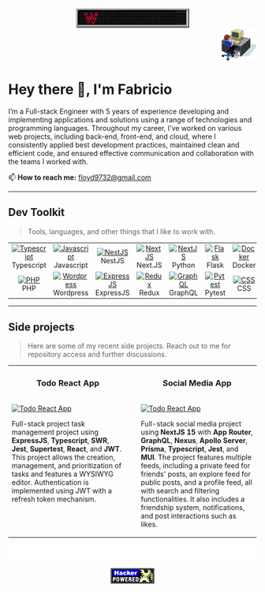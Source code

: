 <!-- Welcome -->
<div align="center">
  <img src="https://github.com/cdznd/cdznd/blob/5829880c911281f0290c8a4965c1db015a85c951/welcome.gif" alt="Welcome SVG">
</div>
<div align="right">
  <img src='https://github.com/cdznd/cdznd/blob/5829880c911281f0290c8a4965c1db015a85c951/dev.gif' alt='Awesome Matrix Code'/>
</div>

# Hey there 👋, I'm Fabricio
I’m a Full-stack Engineer with 5 years of experience developing and implementing applications and solutions using a‬ range of technologies and programming languages. Throughout my career, I've worked on various web projects,‬ including back-end, front-end, and cloud, where I consistently applied best development practices, maintained clean‬ and efficient code, and ensured effective communication and collaboration with the teams I worked with.‬

📫 **How to reach me:** floyd9732@gmail.com

---
<h2 align="left">Dev Toolkit</h2>

> Tools, languages, and other things that I like to work with.

<table>
  <tr>
    <td align="center" width="96">
      <a href="#">
        <img 
          src="https://cdn.jsdelivr.net/gh/devicons/devicon@latest/icons/typescript/typescript-original.svg"
          width="48"
          height="48"
          alt="Typescript" />
      </a>
      <br>Typescript
    </td>
    <td align="center" width="96">
      <a href="#">
        <img 
          src="https://cdn.jsdelivr.net/gh/devicons/devicon@latest/icons/javascript/javascript-original.svg"
          width="48"
          height="48"
          alt="Javascript" />
      </a>
      <br>Javascript
    </td>
    <td align="center" width="96">
      <a href="#">
        <img 
          src="https://cdn.jsdelivr.net/gh/devicons/devicon@latest/icons/nestjs/nestjs-original.svg"
          width="48"
          height="48"
          alt="NestJS" />
      </a>
      <br>NestJS
    </td>
    <td align="center" width="96">
      <a href="#">
        <img 
          src="https://cdn.jsdelivr.net/gh/devicons/devicon@latest/icons/nextjs/nextjs-original.svg"
          width="48"
          height="48"
          alt="NextJS" />
      </a>
      <br>Next.JS
    </td>
    <td align="center" width="96">
      <a href="#">
        <img 
          src="https://cdn.jsdelivr.net/gh/devicons/devicon@latest/icons/python/python-original.svg"
          width="48"
          height="48"
          alt="NextJS" />
      </a>
      <br>Python
    </td>
    <td align="center" width="96">
      <a href="#">
        <img 
          src="https://cdn.jsdelivr.net/gh/devicons/devicon@latest/icons/flask/flask-original-wordmark.svg"
          width="48"
          height="48"
          alt="Flask" />
      </a>
      <br>Flask
    </td>
    <td align="center" width="96">
      <a href="#">
        <img 
          src="https://cdn.jsdelivr.net/gh/devicons/devicon@latest/icons/docker/docker-original.svg"
          width="48"
          height="48"
          alt="Docker" />
      </a>
      <br>Docker
    </td>
    <td align="center" width="96">
      <a href="#">
        <img 
          src="https://cdn.jsdelivr.net/gh/devicons/devicon@latest/icons/jest/jest-plain.svg"
          width="48"
          height="48"
          alt="Jest" />
      </a>
      <br>Jest
    </td>
    <td align="center" width="96">
      <a href="#">
        <img 
          src="https://cdn.jsdelivr.net/gh/devicons/devicon@latest/icons/mongodb/mongodb-plain-wordmark.svg"
          width="48"
          height="48"
          alt="MongoDB" />
      </a>
      <br>MongoDB
    </td>
    <td align="center" width="96">
      <a href="#">
        <img 
          src="https://cdn.jsdelivr.net/gh/devicons/devicon@latest/icons/postgresql/postgresql-original.svg"
          width="48"
          height="48"
          alt="Postgres" />
      </a>
      <br>Postgres
    </td>
    <td align="center" width="96">
      <a href="#">
        <img 
          src="https://cdn.jsdelivr.net/gh/devicons/devicon@latest/icons/mysql/mysql-original.svg"
          width="48"
          height="48"
          alt="MySQL" />
      </a>
      <br>MySQL
    </td>
  </tr>
  <tr>
    <td align="center" width="96">
      <a href="#">
        <img 
          src="https://cdn.jsdelivr.net/gh/devicons/devicon@latest/icons/php/php-original.svg"
          width="48"
          height="48"
          alt="PHP" />
      </a>
      <br>PHP
    </td>
    <td align="center" width="96">
      <a href="#">
        <img 
          src="https://cdn.jsdelivr.net/gh/devicons/devicon@latest/icons/wordpress/wordpress-plain.svg"
          width="48"
          height="48"
          alt="Wordpress" />
      </a>
      <br>Wordpress
    </td>
    <td align="center" width="96">
      <a href="#">
        <img 
          src="https://cdn.jsdelivr.net/gh/devicons/devicon@latest/icons/express/express-original-wordmark.svg"
          width="48"
          height="48"
          alt="ExpressJS" />
      </a>
      <br>ExpressJS
    </td>
    <td align="center" width="96">
      <a href="#">
        <img 
          src="https://cdn.jsdelivr.net/gh/devicons/devicon@latest/icons/redux/redux-original.svg"
          width="48"
          height="48"
          alt="Redux" />
      </a>
      <br>Redux
    </td>
    <td align="center" width="96">
      <a href="#">
        <img 
          src="https://cdn.jsdelivr.net/gh/devicons/devicon@latest/icons/graphql/graphql-plain.svg"
          width="48"
          height="48"
          alt="GraphQL" />
      </a>
      <br>GraphQL
    </td>
    <td align="center" width="96">
      <a href="#">
        <img 
          src="https://cdn.jsdelivr.net/gh/devicons/devicon@latest/icons/pytest/pytest-original-wordmark.svg"
          width="48"
          height="48"
          alt="Pytest" />
      </a>
      <br>Pytest
    </td>
    <td align="center" width="96">
      <a href="#">
        <img 
          src="https://cdn.jsdelivr.net/gh/devicons/devicon@latest/icons/css3/css3-original.svg"
          width="48"
          height="48"
          alt="CSS" />
      </a>
      <br>CSS
    </td>
    <td align="center" width="96">
      <a href="#">
        <img 
          src="https://cdn.jsdelivr.net/gh/devicons/devicon@latest/icons/materialui/materialui-original.svg"
          width="48"
          height="48"
          alt="MaterialUI" />
      </a>
      <br>MUI
    </td>
    <td align="center" width="96">
      <a href="#">
        <img 
          src="https://cdn.jsdelivr.net/gh/devicons/devicon@latest/icons/amazonwebservices/amazonwebservices-original-wordmark.svg"
          width="48"
          height="48"
          alt="AWS" />
      </a>
      <br>AWS
    </td>
    <td align="center" width="96">
      <a href="#">
        <img 
          src="https://cdn.jsdelivr.net/gh/devicons/devicon@latest/icons/postman/postman-original.svg"
          width="48"
          height="48"
          alt="Postman" />
      </a>
      <br>Postman
    </td>
    <td align="center" width="96">
      <a href="#">
        <img 
          src="https://cdn.jsdelivr.net/gh/devicons/devicon@latest/icons/swagger/swagger-original.svg"
          width="48"
          height="48"
          alt="Swagger" />
      </a>
      <br>Swagger
    </td>
  </tr>
</table>

---
<h2 align="left">Side projects</h2>

> Here are some of my recent side projects. Reach out to me for repository access and further discussions.

<table>
  <tr>
    <td width="48%" valign="top">
      <h3 align="center">Todo React App</h3>
      <br />
      <a target="_blank" href="#">
        <img src="" width="100%" alt="Todo React App"/>
      </a>
      <br />
      <p>
        Full-stack project task management project using <strong>ExpressJS</strong>, <strong>Typescript</strong>, <strong>SWR</strong>, <strong>Jest</strong>, <strong>Supertest</strong>, <strong>React</strong>, and <strong>JWT</strong>.
        This project allows the creation, management, and prioritization of tasks and features a WYSIWYG editor. Authentication is implemented using JWT with a refresh token mechanism.
      </p>
    </td>
    <td width="4%"></td> <!-- Empty column for spacing -->
    <td width="48%" valign="top">
      <h3 align="center">Social Media App</h3>
      <br />
      <a target="_blank" href="#">
        <img src="https://github.com/cdznd/cdznd/blob/main/app.gif" width="100%" alt="Todo React App"/>
      </a>
      <br />
      <p textAlign="center">
        Full-stack social media project using <strong>NextJS 15</strong> with <strong>App Router</strong>, <strong>GraphQL</strong>, <strong>Nexus</strong>, <strong>Apollo Server</strong>, <strong>Prisma</strong>, <strong>Typescript</strong>, <strong>Jest</strong>, and <strong>MUI</strong>.
        The project features multiple feeds, including a private feed for friends' posts, an explore feed for public posts, and a profile feed, all with search and filtering functionalities. It also includes a friendship system, notifications, and post interactions such as likes.
      </p>
    </td>
  </tr>
</table>

<!-- Footer -->
![Marquee SVG](https://github.com/cdznd/cdznd/blob/e4365d6ea13db945b1e7d9cc235f18c10bca68a2/marquee.svg)

<div align="center">
  <img src='https://github.com/cdznd/cdznd/blob/5829880c911281f0290c8a4965c1db015a85c951/dev2.gif' alt='Hacker Powered'/>
</div>
